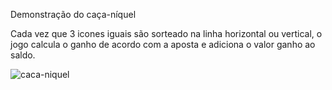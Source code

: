 Demonstração do caça-níquel  


Cada vez que 3 icones iguais são sorteado na linha horizontal ou vertical, o jogo calcula o ganho de acordo com a aposta e adiciona o valor ganho ao saldo. 

![caca-niquel](https://github.com/santosUlisses/caca-niquel/assets/126725298/1090df34-a979-4c5e-b4ef-fdb445583471)
